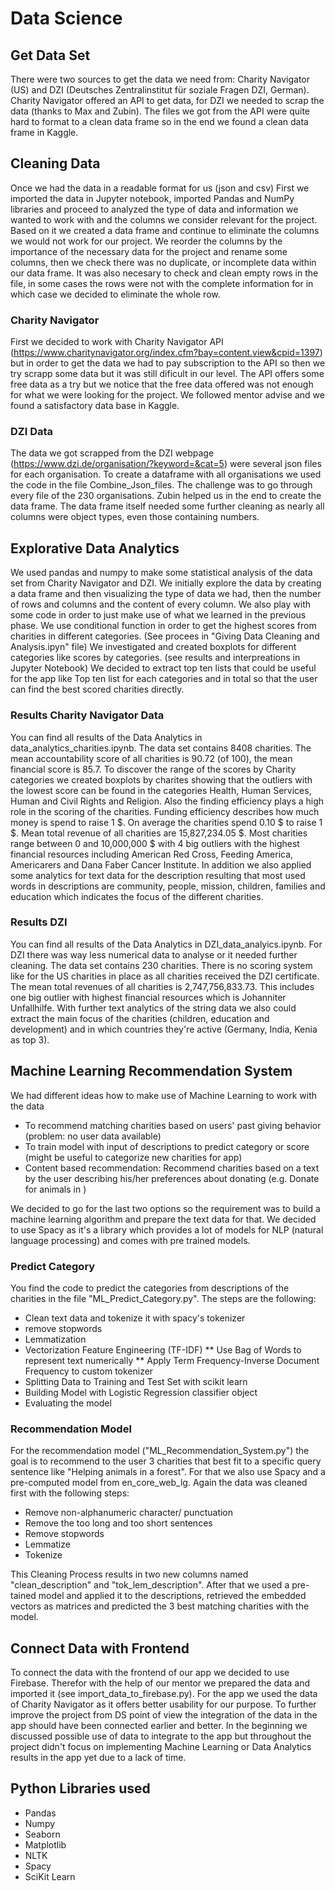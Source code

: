 # Data Science

## Get Data Set

There were two sources to get the data we need from: Charity Navigator (US) and DZI (Deutsches Zentralinstitut für soziale Fragen DZI, German). Charity Navigator offered an API to get data, for DZI we needed to scrap the data (thanks to Max and Zubin). The files we got from the API were quite hard to format to a clean data frame so in the end we found a clean data frame in Kaggle. 

## Cleaning Data

Once we had the data in a readable format for us (json and csv) 
First we imported the data in Jupyter notebook, imported Pandas and NumPy libraries and proceed to analyzed the type of data and information we wanted to work with and the columns we consider relevant for the project.
Based on it we created a data frame and continue to eliminate the columns we would not work for our project. We reorder the columns by the importance of the necessary data for the project and rename some columns, then we check there was no duplicate, or incomplete data within our data frame. It was also necesary to check and clean empty rows in the file, in some cases the rows were not with the complete information for in which case we decided to eliminate the whole row. 


### Charity Navigator

First we decided to work with Charity Navigator API (https://www.charitynavigator.org/index.cfm?bay=content.view&cpid=1397) but in order to get the data we had to pay subscription to the API so then we try scrapp some data but it was still dificult in our level. The API offers some free data as a try but we notice that the free data offered was not enough for what we were looking for the project. We followed mentor advise and we found a satisfactory data base in Kaggle.

### DZI Data

The data we got scrapped from the DZI webpage (https://www.dzi.de/organisation/?keyword=&cat=5) were several json files for each organisation. To create a dataframe with all organisations we used the code in the file Combine_Json_files. The challenge was to go through every file of the 230 organisations. Zubin helped us in the end to create the data frame. The data frame itself needed some further cleaning as nearly all columns were object types, even those containing numbers.

## Explorative Data Analytics

We used pandas and numpy to make some statistical analysis of the data set from Charity Navigator and DZI. 
We initially explore the data by creating a data frame and then visualizing the type of data we had, then the number of rows and columns and the content of every column. We also play with some code in order to just make use of what we learned in the previous phase.
We use conditional function in order to get the highest scores from charities in different categories. (See procees in "Giving Data Cleaning and Analysis.ipyn" file)
We investigated and created boxplots for different categories like scores by categories. (see results and interpreations in Jupyter Notebook)
We decided to extract top ten lists that could be useful for the app like Top ten list for each categories and in total so that the user can find the best scored charities directly.

### Results Charity Navigator Data

You can find all results of the Data Analytics in data_analytics_charities.ipynb. 
The data set contains 8408 charities. The mean accountability score of all charities is 90.72 (of 100), the mean financial score is 85.7. To discover the range of the scores by Charity categories we created boxplots by charites showing that the outliers with the lowest score can be found in the categories Health, Human Services, Human and Civil Rights and Religion. Also the finding efficiency plays a high role in the scoring of the charities. Funding efficiency describes how much money is spend to raise 1 $. On average the charities spend 0.10 $ to raise 1 $.
Mean total revenue of all charities are 15,827,234.05 $. Most charities range between 0 and 10,000,000 $ with 4 big outliers with the highest financial resources including American Red Cross, Feeding America, Americarers and Dana Faber Cancer Institute.
In addition we also applied some analytics for text data for the description resulting that most used words in descriptions are community, people, mission, children, families and education which indicates the focus of the different charities.

### Results DZI

You can find all results of the Data Analytics in DZI_data_analyics.ipynb.
For DZI there was way less numerical data to analyse or it needed further cleaning. The data set contains 230 charities. There is no scoring system like for the US charities in place as all charities received the DZI certificate.
The mean total revenues of all charities is 2,747,756,833.73. This includes one big outlier with highest financial resources which is Johanniter Unfallhilfe. 
With further text analytics of the string data we also could extract the main focus of the charities (children, education and development) and in which countries they're active (Germany, India, Kenia as top 3).

## Machine Learning Recommendation System

We had different ideas how to make use of Machine Learning to work with the data

* To recommend matching charities based on users' past giving behavior (problem: no user data available)
* To train model with input of descriptions to predict category or score (might be useful to categorize new charities for app)
* Content based recommendation: Recommend charities based on a text by the user describing his/her preferences about donating (e.g. Donate for animals in )

We decided to go for the last two options so the requirement was to build a machine learning algorithm and prepare the text data for that.
We decided to use Spacy as it's a library which provides a lot of models for NLP (natural language processing) and comes with pre trained models.

### Predict Category

You find the code to predict the categories from descriptions of the charities in the file "ML_Predict_Category.py". The steps are the following:

* Clean text data and tokenize it with spacy's tokenizer
* remove stopwords
* Lemmatization
* Vectorization Feature Engineering (TF-IDF)
** Use Bag of Words to represent text numerically
** Apply Term Frequency-Inverse Document Frequency to custom tokenizer
* Splitting Data to Training and Test Set with scikit learn
* Building Model with Logistic Regression classifier object
* Evaluating the model

### Recommendation Model

For the recommendation model ("ML_Recommendation_System.py") the goal is to recommend to the user 3 charities that best fit to a specific query sentence like "Helping animals in a forest". For that we also use Spacy and a pre-computed model from en_core_web_lg. Again the data was cleaned first with the following steps:

* Remove non-alphanumeric character/ punctuation
* Remove the too long and too short sentences
* Remove stopwords
* Lemmatize
* Tokenize

This Cleaning Process results in two new columns named "clean_description" and "tok_lem_description". 
After that we used a pre-tained model and applied it to the descriptions, retrieved the embedded vectors as matrices and predicted the 3 best matching charities with the model.

## Connect Data with Frontend

To connect the data with the frontend of our app we decided to use Firebase. Therefor with the help of our mentor we prepared the data and imported it (see import_data_to_firebase.py). For the app we used the data of Charity Navigator as it offers better usability for our purpose. To further improve the project from DS point of view the integration of the data in the app should have been connected earlier and better. In the beginning we discussed possible use of data to integrate to the app but throughout the project didn't focus on implementing Machine Learning or Data Analytics results in the app yet due to a lack of time.

## Python Libraries used

* Pandas
* Numpy
* Seaborn
* Matplotlib
* NLTK
* Spacy
* SciKit Learn
